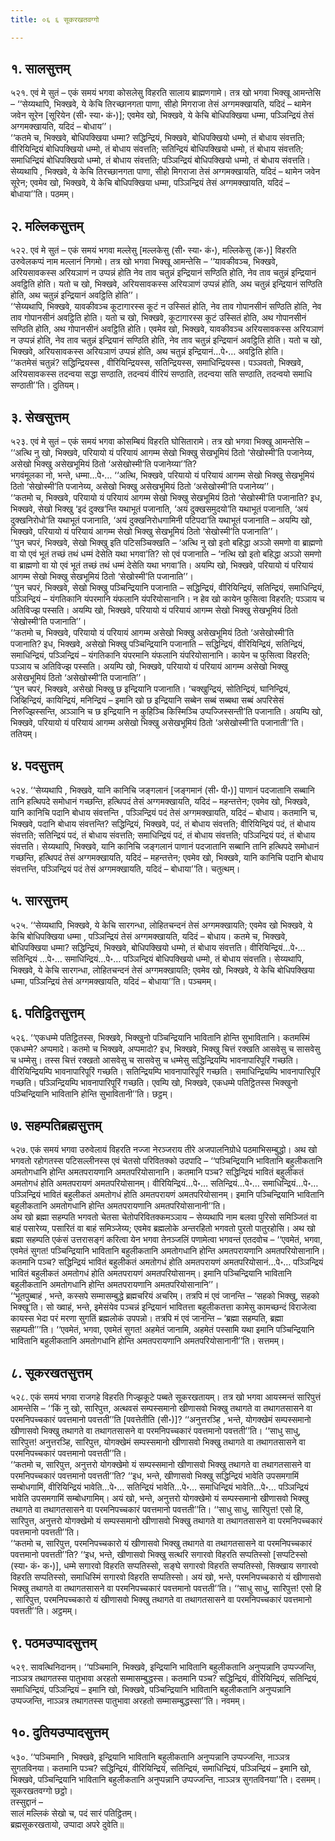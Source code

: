 ```yaml
---
title: ०६ ६ सूकरखतवग्गो

---
```



## १. सालसुत्तम्

५२१. एवं मे सुतं – एकं समयं भगवा कोसलेसु विहरति सालाय ब्राह्मणगामे। तत्र खो भगवा भिक्खू आमन्तेसि – ‘‘सेय्यथापि, भिक्खवे, ये केचि तिरच्छानगता पाणा, सीहो मिगराजा तेसं अग्गमक्खायति, यदिदं – थामेन जवेन सूरेन [सूरियेन (सी॰ स्या॰ कं॰)]; एवमेव खो, भिक्खवे, ये केचि बोधिपक्खिया धम्मा, पञ्ञिन्द्रियं तेसं अग्गमक्खायति, यदिदं – बोधाय’’।  
‘‘कतमे च, भिक्खवे, बोधिपक्खिया धम्मा? सद्धिन्द्रियं, भिक्खवे, बोधिपक्खियो धम्मो, तं बोधाय संवत्तति; वीरियिन्द्रियं बोधिपक्खियो धम्मो, तं बोधाय संवत्तति; सतिन्द्रियं बोधिपक्खियो धम्मो, तं बोधाय संवत्तति; समाधिन्द्रियं बोधिपक्खियो धम्मो, तं बोधाय संवत्तति; पञ्ञिन्द्रियं बोधिपक्खियो धम्मो, तं बोधाय संवत्तति। सेय्यथापि , भिक्खवे, ये केचि तिरच्छानगता पाणा, सीहो मिगराजा तेसं अग्गमक्खायति, यदिदं – थामेन जवेन सूरेन; एवमेव खो, भिक्खवे, ये केचि बोधिपक्खिया धम्मा, पञ्ञिन्द्रियं तेसं अग्गमक्खायति, यदिदं – बोधाया’’ति। पठमम्।  


## २. मल्लिकसुत्तम्

५२२. एवं मे सुतं – एकं समयं भगवा मल्लेसु [मल्लकेसु (सी॰ स्या॰ कं॰), मल्लिकेसु (क॰)] विहरति उरुवेलकप्पं नाम मल्लानं निगमो। तत्र खो भगवा भिक्खू आमन्तेसि – ‘‘यावकीवञ्च, भिक्खवे, अरियसावकस्स अरियञाणं न उप्पन्नं होति नेव ताव चतुन्नं इन्द्रियानं सण्ठिति होति, नेव ताव चतुन्नं इन्द्रियानं अवट्ठिति होति। यतो च खो, भिक्खवे, अरियसावकस्स अरियञाणं उप्पन्नं होति, अथ चतुन्नं इन्द्रियानं सण्ठिति होति, अथ चतुन्नं इन्द्रियानं अवट्ठिति होति’’।  
‘‘सेय्यथापि, भिक्खवे, यावकीवञ्च कूटागारस्स कूटं न उस्सितं होति, नेव ताव गोपानसीनं सण्ठिति होति, नेव ताव गोपानसीनं अवट्ठिति होति। यतो च खो, भिक्खवे, कूटागारस्स कूटं उस्सितं होति, अथ गोपानसीनं सण्ठिति होति, अथ गोपानसीनं अवट्ठिति होति। एवमेव खो, भिक्खवे, यावकीवञ्च अरियसावकस्स अरियञाणं न उप्पन्नं होति, नेव ताव चतुन्नं इन्द्रियानं सण्ठिति होति, नेव ताव चतुन्नं इन्द्रियानं अवट्ठिति होति। यतो च खो, भिक्खवे, अरियसावकस्स अरियञाणं उप्पन्नं होति, अथ चतुन्नं इन्द्रियानं…पे॰… अवट्ठिति होति।  
‘‘कतमेसं चतुन्नं? सद्धिन्द्रियस्स , वीरियिन्द्रियस्स, सतिन्द्रियस्स, समाधिन्द्रियस्स। पञ्ञवतो, भिक्खवे, अरियसावकस्स तदन्वया सद्धा सण्ठाति, तदन्वयं वीरियं सण्ठाति, तदन्वया सति सण्ठाति, तदन्वयो समाधि सण्ठाती’’ति। दुतियम्।  


## ३. सेखसुत्तम्

५२३. एवं मे सुतं – एकं समयं भगवा कोसम्बियं विहरति घोसितारामे। तत्र खो भगवा भिक्खू आमन्तेसि – ‘‘अत्थि नु खो, भिक्खवे, परियायो यं परियायं आगम्म सेखो भिक्खु सेखभूमियं ठितो ‘सेखोस्मी’ति पजानेय्य, असेखो भिक्खु असेखभूमियं ठितो ‘असेखोस्मी’ति पजानेय्या’’ति?  
भगवंमूलका नो, भन्ते, धम्मा…पे॰… ‘‘अत्थि, भिक्खवे, परियायो यं परियायं आगम्म सेखो भिक्खु सेखभूमियं ठितो ‘सेखोस्मी’ति पजानेय्य, असेखो भिक्खु असेखभूमियं ठितो ‘असेखोस्मी’ति पजानेय्य’’।  
‘‘कतमो च, भिक्खवे, परियायो यं परियायं आगम्म सेखो भिक्खु सेखभूमियं ठितो ‘सेखोस्मी’ति पजानाति? इध, भिक्खवे, सेखो भिक्खु ‘इदं दुक्ख’न्ति यथाभूतं पजानाति, ‘अयं दुक्खसमुदयो’ति यथाभूतं पजानाति, ‘अयं दुक्खनिरोधो’ति यथाभूतं पजानाति, ‘अयं दुक्खनिरोधगामिनी पटिपदा’ति यथाभूतं पजानाति – अयम्पि खो, भिक्खवे, परियायो यं परियायं आगम्म सेखो भिक्खु सेखभूमियं ठितो ‘सेखोस्मी’ति पजानाति’’।  
‘‘पुन चपरं, भिक्खवे, सेखो भिक्खु इति पटिसञ्चिक्खति – ‘अत्थि नु खो इतो बहिद्धा अञ्ञो समणो वा ब्राह्मणो वा यो एवं भूतं तच्छं तथं धम्मं देसेति यथा भगवा’ति? सो एवं पजानाति – ‘नत्थि खो इतो बहिद्धा अञ्ञो समणो वा ब्राह्मणो वा यो एवं भूतं तच्छं तथं धम्मं देसेति यथा भगवा’ति। अयम्पि खो, भिक्खवे, परियायो यं परियायं आगम्म सेखो भिक्खु सेखभूमियं ठितो ‘सेखोस्मी’ति पजानाति’’।  
‘‘पुन चपरं, भिक्खवे, सेखो भिक्खु पञ्चिन्द्रियानि पजानाति – सद्धिन्द्रियं, वीरियिन्द्रियं, सतिन्द्रियं, समाधिन्द्रियं, पञ्ञिन्द्रियं – यंगतिकानि यंपरमानि यंफलानि यंपरियोसानानि। न हेव खो कायेन फुसित्वा विहरति; पञ्ञाय च अतिविज्झ पस्सति। अयम्पि खो, भिक्खवे, परियायो यं परियायं आगम्म सेखो भिक्खु सेखभूमियं ठितो ‘सेखोस्मी’ति पजानाति’’।  
‘‘कतमो च, भिक्खवे, परियायो यं परियायं आगम्म असेखो भिक्खु असेखभूमियं ठितो ‘असेखोस्मी’ति पजानाति? इध, भिक्खवे, असेखो भिक्खु पञ्चिन्द्रियानि पजानाति – सद्धिन्द्रियं, वीरियिन्द्रियं, सतिन्द्रियं, समाधिन्द्रियं, पञ्ञिन्द्रियं – यंगतिकानि यंपरमानि यंफलानि यंपरियोसानानि। कायेन च फुसित्वा विहरति; पञ्ञाय च अतिविज्झ पस्सति। अयम्पि खो, भिक्खवे, परियायो यं परियायं आगम्म असेखो भिक्खु असेखभूमियं ठितो ‘असेखोस्मी’ति पजानाति’’।  
‘‘पुन चपरं, भिक्खवे, असेखो भिक्खु छ इन्द्रियानि पजानाति। ‘चक्खुन्द्रियं, सोतिन्द्रियं, घानिन्द्रियं, जिव्हिन्द्रियं, कायिन्द्रियं, मनिन्द्रियं – इमानि खो छ इन्द्रियानि सब्बेन सब्बं सब्बथा सब्बं अपरिसेसं निरुज्झिस्सन्ति, अञ्ञानि च छ इन्द्रियानि न कुहिञ्चि किस्मिञ्चि उप्पज्जिस्सन्ती’ति पजानाति। अयम्पि खो, भिक्खवे, परियायो यं परियायं आगम्म असेखो भिक्खु असेखभूमियं ठितो ‘असेखोस्मी’ति पजानाती’’ति। ततियम्।  


## ४. पदसुत्तम्

५२४. ‘‘सेय्यथापि , भिक्खवे, यानि कानिचि जङ्गलानं [जङ्गमानं (सी॰ पी॰)] पाणानं पदजातानि सब्बानि तानि हत्थिपदे समोधानं गच्छन्ति, हत्थिपदं तेसं अग्गमक्खायति, यदिदं – महन्तत्तेन; एवमेव खो, भिक्खवे, यानि कानिचि पदानि बोधाय संवत्तन्ति , पञ्ञिन्द्रियं पदं तेसं अग्गमक्खायति, यदिदं – बोधाय। कतमानि च, भिक्खवे, पदानि बोधाय संवत्तन्ति? सद्धिन्द्रियं, भिक्खवे, पदं, तं बोधाय संवत्तति; वीरियिन्द्रियं पदं, तं बोधाय संवत्तति; सतिन्द्रियं पदं, तं बोधाय संवत्तति; समाधिन्द्रियं पदं, तं बोधाय संवत्तति; पञ्ञिन्द्रियं पदं, तं बोधाय संवत्तति। सेय्यथापि, भिक्खवे, यानि कानिचि जङ्गलानं पाणानं पदजातानि सब्बानि तानि हत्थिपदे समोधानं गच्छन्ति, हत्थिपदं तेसं अग्गमक्खायति, यदिदं – महन्तत्तेन; एवमेव खो, भिक्खवे, यानि कानिचि पदानि बोधाय संवत्तन्ति, पञ्ञिन्द्रियं पदं तेसं अग्गमक्खायति, यदिदं – बोधाया’’ति। चतुत्थम्।  


## ५. सारसुत्तम्

५२५. ‘‘सेय्यथापि, भिक्खवे, ये केचि सारगन्धा, लोहितचन्दनं तेसं अग्गमक्खायति; एवमेव खो भिक्खवे, ये केचि बोधिपक्खिया धम्मा , पञ्ञिन्द्रियं तेसं अग्गमक्खायति, यदिदं – बोधाय। कतमे च, भिक्खवे, बोधिपक्खिया धम्मा? सद्धिन्द्रियं, भिक्खवे, बोधिपक्खियो धम्मो, तं बोधाय संवत्तति। वीरियिन्द्रियं…पे॰… सतिन्द्रियं …पे॰… समाधिन्द्रियं…पे॰… पञ्ञिन्द्रियं बोधिपक्खियो धम्मो, तं बोधाय संवत्तति। सेय्यथापि, भिक्खवे, ये केचि सारगन्धा, लोहितचन्दनं तेसं अग्गमक्खायति; एवमेव खो, भिक्खवे, ये केचि बोधिपक्खिया धम्मा, पञ्ञिन्द्रियं तेसं अग्गमक्खायति, यदिदं – बोधाया’’ति। पञ्चमम्।  


## ६. पतिट्ठितसुत्तम्

५२६. ‘‘एकधम्मे पतिट्ठितस्स, भिक्खवे, भिक्खुनो पञ्चिन्द्रियानि भावितानि होन्ति सुभावितानि। कतमस्मिं एकधम्मे? अप्पमादे। कतमो च भिक्खवे, अप्पमादो? इध, भिक्खवे, भिक्खु चित्तं रक्खति आसवेसु च सासवेसु च धम्मेसु। तस्स चित्तं रक्खतो आसवेसु च सासवेसु च धम्मेसु सद्धिन्द्रियम्पि भावनापारिपूरिं गच्छति। वीरियिन्द्रियम्पि भावनापारिपूरिं गच्छति। सतिन्द्रियम्पि भावनापारिपूरिं गच्छति। समाधिन्द्रियम्पि भावनापारिपूरिं गच्छति। पञ्ञिन्द्रियम्पि भावनापारिपूरिं गच्छति। एवम्पि खो, भिक्खवे, एकधम्मे पतिट्ठितस्स भिक्खुनो पञ्चिन्द्रियानि भावितानि होन्ति सुभावितानी’’ति। छट्ठम्।  


## ७. सहम्पतिब्रह्मसुत्तम्

५२७. एकं समयं भगवा उरुवेलायं विहरति नज्जा नेरञ्जराय तीरे अजपालनिग्रोधे पठमाभिसम्बुद्धो। अथ खो भगवतो रहोगतस्स पटिसल्लीनस्स एवं चेतसो परिवितक्को उदपादि – ‘‘पञ्चिन्द्रियानि भावितानि बहुलीकतानि अमतोगधानि होन्ति अमतपरायणानि अमतपरियोसानानि। कतमानि पञ्च? सद्धिन्द्रियं भावितं बहुलीकतं अमतोगधं होति अमतपरायणं अमतपरियोसानम्। वीरियिन्द्रियं…पे॰… सतिन्द्रियं…पे॰… समाधिन्द्रियं…पे॰… पञ्ञिन्द्रियं भावितं बहुलीकतं अमतोगधं होति अमतपरायणं अमतपरियोसानम्। इमानि पञ्चिन्द्रियानि भावितानि बहुलीकतानि अमतोगधानि होन्ति अमतपरायणानि अमतपरियोसानानी’’ति।  
अथ खो ब्रह्मा सहम्पति भगवतो चेतसा चेतोपरिवितक्कमञ्ञाय – सेय्यथापि नाम बलवा पुरिसो समिञ्जितं वा बाहं पसारेय्य, पसारितं वा बाहं समिञ्जेय्य; एवमेव ब्रह्मलोके अन्तरहितो भगवतो पुरतो पातुरहोसि। अथ खो ब्रह्मा सहम्पति एकंसं उत्तरासङ्गं करित्वा येन भगवा तेनञ्जलिं पणामेत्वा भगवन्तं एतदवोच – ‘‘एवमेतं, भगवा, एवमेतं सुगत! पञ्चिन्द्रियानि भावितानि बहुलीकतानि अमतोगधानि होन्ति अमतपरायणानि अमतपरियोसानानि। कतमानि पञ्च? सद्धिन्द्रियं भावितं बहुलीकतं अमतोगधं होति अमतपरायणं अमतपरियोसानं…पे॰… पञ्ञिन्द्रियं भावितं बहुलीकतं अमतोगधं होति अमतपरायणं अमतपरियोसानम्। इमानि पञ्चिन्द्रियानि भावितानि बहुलीकतानि अमतोगधानि होन्ति अमतपरायणानि अमतपरियोसानानि’’।  
‘‘भूतपुब्बाहं , भन्ते, कस्सपे सम्मासम्बुद्धे ब्रह्मचरियं अचरिम्। तत्रपि मं एवं जानन्ति – ‘सहको भिक्खु, सहको भिक्खू’ति। सो ख्वाहं, भन्ते, इमेसंयेव पञ्चन्नं इन्द्रियानं भावितत्ता बहुलीकतत्ता कामेसु कामच्छन्दं विराजेत्वा कायस्स भेदा परं मरणा सुगतिं ब्रह्मलोकं उपपन्नो। तत्रपि मं एवं जानन्ति – ‘ब्रह्मा सहम्पति, ब्रह्मा सहम्पती’’’ति। ‘‘एवमेतं, भगवा, एवमेतं सुगत! अहमेतं जानामि, अहमेतं पस्सामि यथा इमानि पञ्चिन्द्रियानि भावितानि बहुलीकतानि अमतोगधानि होन्ति अमतपरायणानि अमतपरियोसानानी’’ति। सत्तमम्।  


## ८. सूकरखतसुत्तम्

५२८. एकं समयं भगवा राजगहे विहरति गिज्झकूटे पब्बते सूकरखतायम्। तत्र खो भगवा आयस्मन्तं सारिपुत्तं आमन्तेसि – ‘‘किं नु खो, सारिपुत्त, अत्थवसं सम्पस्समानो खीणासवो भिक्खु तथागते वा तथागतसासने वा परमनिपच्चकारं पवत्तमानो पवत्तती’’ति [पवत्तेतीति (सी॰)]? ‘‘अनुत्तरञ्हि , भन्ते, योगक्खेमं सम्पस्समानो खीणासवो भिक्खु तथागते वा तथागतसासने वा परमनिपच्चकारं पवत्तमानो पवत्तती’’ति। ‘‘साधु साधु, सारिपुत्त! अनुत्तरञ्हि, सारिपुत्त, योगक्खेमं सम्पस्समानो खीणासवो भिक्खु तथागते वा तथागतसासने वा परमनिपच्चकारं पवत्तमानो पवत्तती’’ति।  
‘‘कतमो च, सारिपुत्त, अनुत्तरो योगक्खेमो यं सम्पस्समानो खीणासवो भिक्खु तथागते वा तथागतसासने वा परमनिपच्चकारं पवत्तमानो पवत्तती’’ति? ‘‘इध, भन्ते, खीणासवो भिक्खु सद्धिन्द्रियं भावेति उपसमगामिं सम्बोधगामिं, वीरियिन्द्रियं भावेति…पे॰… सतिन्द्रियं भावेति…पे॰… समाधिन्द्रियं भावेति…पे॰… पञ्ञिन्द्रियं भावेति उपसमगामिं सम्बोधगामिम्। अयं खो, भन्ते, अनुत्तरो योगक्खेमो यं सम्पस्समानो खीणासवो भिक्खु तथागते वा तथागतसासने वा परमनिपच्चकारं पवत्तमानो पवत्तती’’ति। ‘‘साधु साधु, सारिपुत्त! एसो हि, सारिपुत्त, अनुत्तरो योगक्खेमो यं सम्पस्समानो खीणासवो भिक्खु तथागते वा तथागतसासने वा परमनिपच्चकारं पवत्तमानो पवत्तती’’ति।  
‘‘कतमो च, सारिपुत्त, परमनिपच्चकारो यं खीणासवो भिक्खु तथागते वा तथागतसासने वा परमनिपच्चकारं पवत्तमानो पवत्तती’’ति? ‘‘इध, भन्ते, खीणासवो भिक्खु सत्थरि सगारवो विहरति सप्पतिस्सो [सप्पटिस्सो (स्या॰ कं॰ क॰)], धम्मे सगारवो विहरति सप्पतिस्सो, सङ्घे सगारवो विहरति सप्पतिस्सो, सिक्खाय सगारवो विहरति सप्पतिस्सो, समाधिस्मिं सगारवो विहरति सप्पतिस्सो। अयं खो, भन्ते, परमनिपच्चकारो यं खीणासवो भिक्खु तथागते वा तथागतसासने वा परमनिपच्चकारं पवत्तमानो पवत्तती’’ति। ‘‘साधु साधु, सारिपुत्त! एसो हि , सारिपुत्त, परमनिपच्चकारो यं खीणासवो भिक्खु तथागते वा तथागतसासने वा परमनिपच्चकारं पवत्तमानो पवत्तती’’ति। अट्ठमम्।  


## ९. पठमउप्पादसुत्तम्

५२९. सावत्थिनिदानम्। ‘‘पञ्चिमानि, भिक्खवे, इन्द्रियानि भावितानि बहुलीकतानि अनुप्पन्नानि उप्पज्जन्ति, नाञ्ञत्र तथागतस्स पातुभावा अरहतो सम्मासम्बुद्धस्स। कतमानि पञ्च? सद्धिन्द्रियं, वीरियिन्द्रियं, सतिन्द्रियं, समाधिन्द्रियं, पञ्ञिन्द्रियं – इमानि खो, भिक्खवे, पञ्चिन्द्रियानि भावितानि बहुलीकतानि अनुप्पन्नानि उप्पज्जन्ति, नाञ्ञत्र तथागतस्स पातुभावा अरहतो सम्मासम्बुद्धस्सा’’ति। नवमम्।  


## १०. दुतियउप्पादसुत्तम्

५३०. ‘‘पञ्चिमानि , भिक्खवे, इन्द्रियानि भावितानि बहुलीकतानि अनुप्पन्नानि उप्पज्जन्ति, नाञ्ञत्र सुगतविनया। कतमानि पञ्च? सद्धिन्द्रियं, वीरियिन्द्रियं, सतिन्द्रियं, समाधिन्द्रियं, पञ्ञिन्द्रियं – इमानि खो, भिक्खवे, पञ्चिन्द्रियानि भावितानि बहुलीकतानि अनुप्पन्नानि उप्पज्जन्ति, नाञ्ञत्र सुगतविनया’’ति। दसमम्।  
सूकरखतवग्गो छट्ठो।  
तस्सुद्दानं –  
सालं मल्लिकं सेखो च, पदं सारं पतिट्ठितम्।  
ब्रह्मसूकरखतायो, उप्पादा अपरे दुवेति॥  
